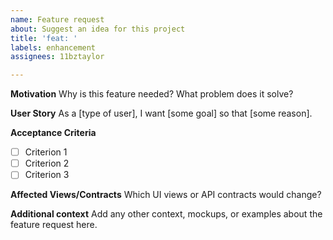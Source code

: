 ```yaml
---
name: Feature request
about: Suggest an idea for this project
title: 'feat: '
labels: enhancement
assignees: 11bztaylor

---
```


**Motivation**
Why is this feature needed? What problem does it solve?

**User Story**
As a [type of user], I want [some goal] so that [some reason].

**Acceptance Criteria**
- [ ] Criterion 1
- [ ] Criterion 2
- [ ] Criterion 3

**Affected Views/Contracts**
Which UI views or API contracts would change?

**Additional context**
Add any other context, mockups, or examples about the feature request here.